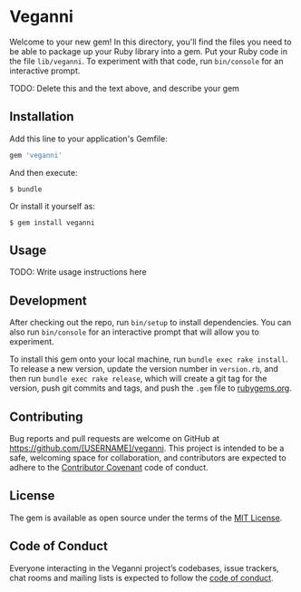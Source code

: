 # Veganni

Welcome to your new gem! In this directory, you'll find the files you need to be able to package up your Ruby library into a gem. Put your Ruby code in the file `lib/veganni`. To experiment with that code, run `bin/console` for an interactive prompt.

TODO: Delete this and the text above, and describe your gem

## Installation

Add this line to your application's Gemfile:

```ruby
gem 'veganni'
```

And then execute:

    $ bundle

Or install it yourself as:

    $ gem install veganni

## Usage

TODO: Write usage instructions here

## Development

After checking out the repo, run `bin/setup` to install dependencies. You can also run `bin/console` for an interactive prompt that will allow you to experiment.

To install this gem onto your local machine, run `bundle exec rake install`. To release a new version, update the version number in `version.rb`, and then run `bundle exec rake release`, which will create a git tag for the version, push git commits and tags, and push the `.gem` file to [rubygems.org](https://rubygems.org).

## Contributing

Bug reports and pull requests are welcome on GitHub at https://github.com/[USERNAME]/veganni. This project is intended to be a safe, welcoming space for collaboration, and contributors are expected to adhere to the [Contributor Covenant](http://contributor-covenant.org) code of conduct.

## License

The gem is available as open source under the terms of the [MIT License](https://opensource.org/licenses/MIT).

## Code of Conduct

Everyone interacting in the Veganni project’s codebases, issue trackers, chat rooms and mailing lists is expected to follow the [code of conduct](https://github.com/[USERNAME]/veganni/blob/master/CODE_OF_CONDUCT.md).

